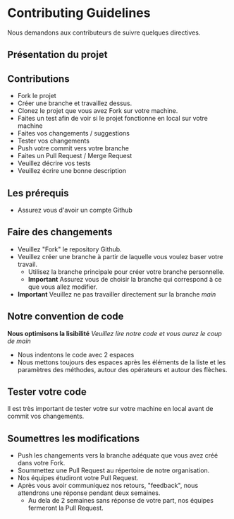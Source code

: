 # Contributing Guidelines
Nous demandons aux contributeurs de suivre quelques directives.

## Présentation du projet

## Contributions
- Fork le projet
- Créer une branche et travaillez dessus.
- Clonez le projet que vous avez Fork sur votre machine.
- Faites un test afin de voir si le projet fonctionne en local sur votre machine
- Faites vos changements / suggestions
- Tester vos changements
- Push votre commit vers votre branche
- Faites un Pull Request / Merge Request
- Veuillez décrire vos tests
- Veuillez écrire une bonne description

## Les prérequis
- Assurez vous d'avoir un compte Github

## Faire des changements
* Veuillez "Fork" le repository Github.
* Veuillez créer une branche à partir de laquelle vous voulez baser votre travail.
    * Utilisez la branche principale pour créer votre branche personnelle.
    * **Important** Assurez vous de choisir la branche qui correspond à ce que vous allez modifier.
* **Important** Veuillez ne pas travailler directement sur la branche *main*

## Notre convention de code
**Nous optimisons la lisibilité**
*Veuillez lire notre code et vous aurez le coup de main*
* Nous indentons le code avec 2 espaces
* Nous mettons toujours des espaces après les éléments de la liste et les paramètres des méthodes, autour des opérateurs et autour des flèches.


## Tester votre code
Il est très important de tester votre sur votre machine en local avant de commit vos changements.

## Soumettres les modifications
* Push les changements vers la branche adéquate que vous avez créé dans votre Fork. 
* Soummettez une Pull Request au répertoire de notre organisation. 
* Nos équipes étudiront votre Pull Request. 
* Après vous avoir communiquez nos retours, "feedback", nous attendrons une réponse pendant deux semaines.
    * Au dela de 2 semaines sans réponse de votre part, nos équipes fermeront la Pull Request.